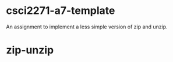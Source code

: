 # csci2271-a7-template
An assignment to implement a less simple version of zip and unzip.
# zip-unzip
